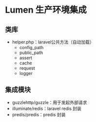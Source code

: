 # Lumen 生产环境集成

## 类库
- helper.php：laravel公共方法（自动加载）
    - config_path
    - public_path
    - assert
    - cache
    - request
    - logger

## 集成模块
- guzzlehttp/guzzle：用于发起外部请求
- illuminate/redis：laravel redis 封装
- predis/predis：predis 封装
